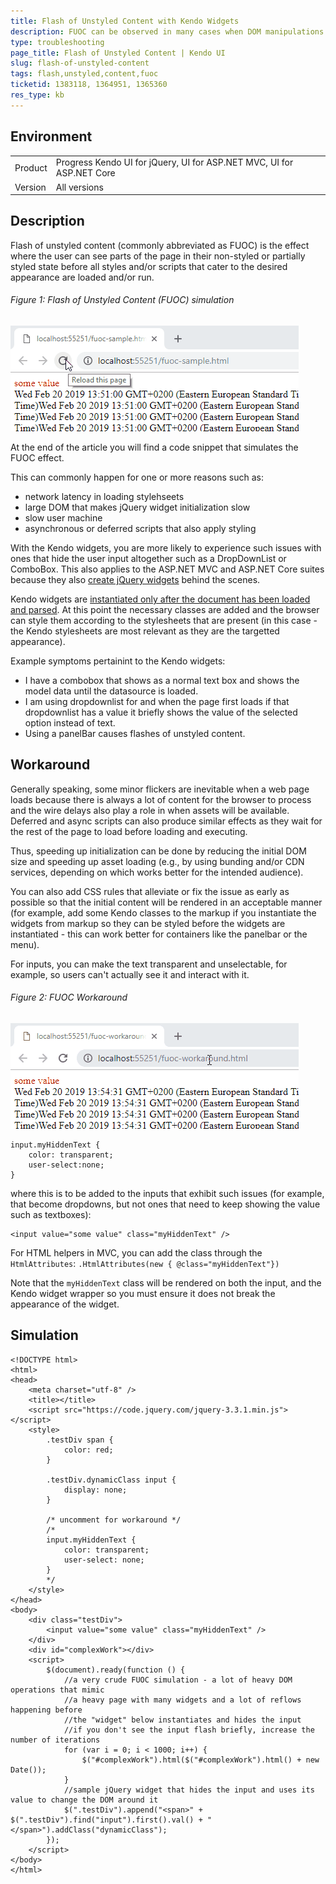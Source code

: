 ```yaml
---
title: Flash of Unstyled Content with Kendo Widgets
description: FUOC can be observed in many cases when DOM manipulations are used to style a page and here is a workaround.
type: troubleshooting
page_title: Flash of Unstyled Content | Kendo UI
slug: flash-of-unstyled-content
tags: flash,unstyled,content,fuoc
ticketid: 1383118, 1364951, 1365360
res_type: kb
---
```


## Environment

<table>
 <tr>
  <td>Product</td>
  <td>Progress Kendo UI for jQuery, UI for ASP.NET MVC, UI for ASP.NET Core</td>
 </tr>
  <tr>
  <td>Version</td>
  <td>All versions</td>
 </tr>
</table>


## Description

Flash of unstyled content (commonly abbreviated as FUOC) is the effect where the user can see parts of the page in their non-styled or partially styled state before all styles and/or scripts that cater to the desired appearance are loaded and/or run.

###### Figure 1: Flash of Unstyled Content (FUOC) simulation

![FUOC effect](images/fuoc-effect.gif)

At the end of the article you will find a code snippet that simulates the FUOC effect.

This can commonly happen for one or more reasons such as:

* network latency in loading stylehseets
* large DOM that makes jQuery widget initialization slow
* slow user machine
* asynchronous or deferred scripts that also apply styling

With the Kendo widgets, you are more likely to experience such issues with ones that hide the user input altogether such as a DropDownList or ComboBox. This also applies to the ASP.NET MVC and ASP.NET Core suites because they also [create jQuery widgets](https://docs.telerik.com/aspnet-mvc/getting-started/kendo-ui-vs-mvc-wrappers) behind the scenes.

Kendo widgets are [instantiated only after the document has been loaded and parsed](https://docs.telerik.com/kendo-ui/controls/navigation/panelbar/overview#initialization).  At this point the necessary classes are added and the browser can style them according to the stylesheets that are present (in this case - the Kendo stylesheets are most relevant as they are the targetted appearance).

Example symptoms pertainint to the Kendo widgets:

* I have a combobox that shows as a normal text box and shows the model data until the datasource is loaded.
* I am using dropdownlist for and when the page first loads if that dropdownlist has a value it briefly shows the value of the selected option instead of text.
* Using a panelBar causes flashes of unstyled content.

## Workaround

Generally speaking, some minor flickers are inevitable when a web page loads because there is always a lot of content for the browser to process and the wire delays also play a role in when assets will be available. Deferred and async scripts can also produce similar effects as they wait for the rest of the page to load before loading and executing.

Thus, speeding up initialization can be done by reducing the initial DOM size and speeding up asset loading (e.g., by using bunding and/or CDN services, depending on which works better for the intended audience).

You can also add CSS rules that alleviate or fix the issue as early as possible so that the initial content will be rendered in an acceptable manner (for example, add some Kendo classes to the markup if you instantiate the widgets from markup so they can be styled before the widgets are instantiated - this can work better for containers like the panelbar or the menu).

For inputs, you can make the text transparent and unselectable, for example, so users can't actually see it and interact with it.

###### Figure 2: FUOC Workaround

![FUOC workaround](images/fuoc-workaround.gif)



```
input.myHiddenText {
    color: transparent;
    user-select:none;
}
```

where this is to be added to the inputs that exhibit such issues (for example, that become dropdowns, but not ones that need to keep showing the value such as textboxes):

```
<input value="some value" class="myHiddenText" />
```

For HTML helpers in MVC, you can add the class through the `HtmlAttributes`: `.HtmlAttributes(new { @class="myHiddenText"})`

Note that the `myHiddenText` class will be rendered on both the input, and the Kendo widget wrapper so you must ensure it does not break the appearance of the widget.


## Simulation

````
<!DOCTYPE html>
<html>
<head>
    <meta charset="utf-8" />
    <title></title>
	<script src="https://code.jquery.com/jquery-3.3.1.min.js"></script>
	<style>
		.testDiv span {
			color: red;
		}

		.testDiv.dynamicClass input {
			display: none;
		}

		/* uncomment for workaround */
		/*
		input.myHiddenText {
			color: transparent;
			user-select: none;
		}
		*/
	</style>
</head>
<body>
	<div class="testDiv">
		<input value="some value" class="myHiddenText" />
	</div>
	<div id="complexWork"></div>
	<script>
		$(document).ready(function () {
			//a very crude FUOC simulation - a lot of heavy DOM operations that mimic
			//a heavy page with many widgets and a lot of reflows happening before
			//the "widget" below instantiates and hides the input
			//if you don't see the input flash briefly, increase the number of iterations
			for (var i = 0; i < 1000; i++) {
				$("#complexWork").html($("#complexWork").html() + new Date());
			}
			//sample jQuery widget that hides the input and uses its value to change the DOM around it
			$(".testDiv").append("<span>" + $(".testDiv").find("input").first().val() + "</span>").addClass("dynamicClass");
		});
	</script>
</body>
</html>
````


